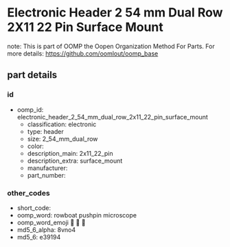 # Electronic Header 2 54 mm Dual Row 2X11 22 Pin Surface Mount  

note: This is part of OOMP the Oopen Organization Method For Parts. For more details: https://github.com/oomlout/oomp_base

##  part details





### id
* oomp_id: electronic_header_2_54_mm_dual_row_2x11_22_pin_surface_mount
  * classification: electronic
  * type: header
  * size: 2_54_mm_dual_row
  * color: 
  * description_main: 2x11_22_pin
  * description_extra: surface_mount
  * manufacturer: 
  * part_number: 

### other_codes
* short_code: 
* oomp_word: rowboat pushpin microscope
* oomp_word_emoji :rowboat: :pushpin: :microscope:
* md5_6_alpha: 8vno4
* md5_6: e39194